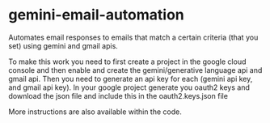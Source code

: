 # gemini-email-automation
Automates email responses to emails that match a certain criteria (that you set) using gemini and gmail apis.

To make this work you need to first create a project in the google cloud console and then enable and create the gemini/generative language api and gmail api.
Then you need to generate an api key for each (gemini api key, and gmail api key).
In your google project generate you oauth2 keys and download the json file and include this in the oauth2.keys.json file

More instructions are also available within the code.
